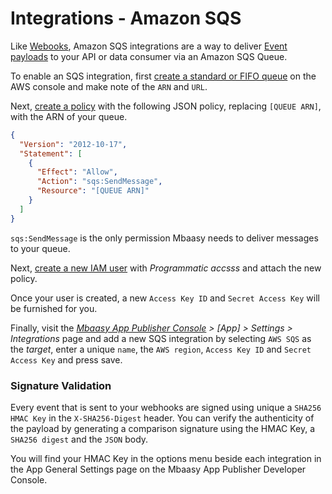 # Integrations - Amazon SQS

Like [Webooks](/integrations/webhooks), Amazon SQS integrations are a way to deliver [Event payloads](/integrations/event_payloads) to your API or data consumer via an Amazon SQS Queue.

To enable an SQS integration, first [create a standard or FIFO queue](https://console.aws.amazon.com/sqs/home) on the AWS console and make note of the `ARN` and `URL`.

Next, [create a policy](https://console.aws.amazon.com/iam/home?#/policies$new?step=edit) with the following JSON policy, replacing `[QUEUE ARN]`, with the ARN of your queue.

```json
{
  "Version": "2012-10-17",
  "Statement": [
    {
      "Effect": "Allow",
      "Action": "sqs:SendMessage",
      "Resource": "[QUEUE ARN]"
    }
  ]
}
```

`sqs:SendMessage` is the only permission Mbaasy needs to deliver messages to your queue.

Next, [create a new IAM user](https://console.aws.amazon.com/iam/home?#/users$new?step=details) with *Programmatic accsss* and attach the new policy.

Once your user is created, a new `Access Key ID` and `Secret Access Key` will be furnished for you.

Finally, visit the *[Mbaasy App Publisher Console](https://console.mbaasy.com) > [App] > Settings > Integrations* page and add a new SQS integration by selecting `AWS SQS` as the *target*, enter a unique `name`, the `AWS region`, `Access Key ID` and `Secret Access Key` and press save.

### Signature Validation

Every event that is sent to your webhooks are signed using unique a `SHA256 HMAC Key` in the `X-SHA256-Digest` header. You can verify the authenticity of the payload by generating a comparison signature using the HMAC Key, a `SHA256 digest` and the `JSON` body.

You will find your HMAC Key in the options menu beside each integration in the App General Settings page on the Mbaasy App Publisher Developer Console.
